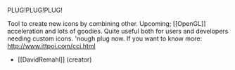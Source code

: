 PLUG!PLUG!PLUG!

Tool to create new icons by combining other. Upcoming; [[OpenGL]] acceleration and lots of goodies. Quite useful both for users and developers needing custom icons. 'nough plug now. If you want to know more: http://www.ittpoi.com/cci.html

- [[DavidRemahl]] (creator)